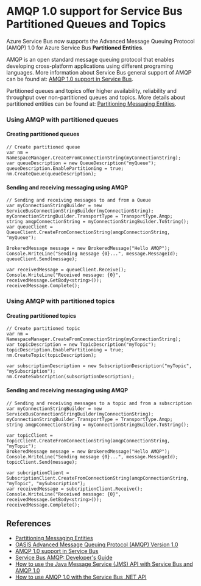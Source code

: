 <properties 
	pageTitle="AMQP 1.0 support for Service Bus Partitioned Queues and Topics | Microsoft Azure" 
	description="Learn about using the Advanced Message Queuing Protocol (AMQP) 1.0 with Service Bus Partitioned Queues and Topics." 
	services="service-bus" 
	documentationCenter=".net" 
	authors="hillaryc" 
	manager="hillaryc" 
	editor="hillaryc"/>

<tags 
	ms.service="service-bus" 
	ms.workload="tbd" 
	ms.tgt_pltfrm="na" 
	ms.devlang="multiple" 
	ms.topic="article" 
	ms.date="07/21/2015" 
	ms.author="hillaryc"/>



# AMQP 1.0 support for Service Bus Partitioned Queues and Topics 

Azure Service Bus now supports the Advanced Message Queuing Protocol (AMQP) 1.0 for Azure Service Bus **Partitioned Entities**.

AMQP is an open standard message queuing protocol that enables developing cross-platform applications using different programing languages.  More information about Service Bus general support of AMQP can be found at: [AMQP 1.0 support in Service Bus](https://azure.microsoft.com/en-us/documentation/articles/service-bus-amqp-overview).

Partitioned queues and topics offer higher availability, reliability and throughput over non-partitioned queues and topics. More details about partitioned entities can be found at: [Partitioning Messaging Entities](https://msdn.microsoft.com/en-us/library/azure/dn520246.aspx).

### Using AMQP with partitioned queues
#### Creating partitioned queues
	// Create partitioned queue
	var nm = NamespaceManager.CreateFromConnectionString(myConnectionString);
	var queueDescription = new QueueDescription("myQueue");
	queueDescription.EnablePartitioning = true;
	nm.CreateQueue(queueDescription);

#### Sending and receiving messaging using AMQP
	// Sending and receiving messages to and from a Queue
	var myConnectionStringBuilder = new ServiceBusConnectionStringBuilder(myConnectionString);
	myConnectionStringBuilder.TransportType = TransportType.Amqp;
	string amqpConnectionString = myConnectionStringBuilder.ToString();
	var queueClient = QueueClient.CreateFromConnectionString(amqpConnectionString, "myQueue");

	BrokeredMessage message = new BrokeredMessage("Hello AMQP");
	Console.WriteLine("Sending message {0}...", message.MessageId);
	queueClient.Send(message);

	var receivedMessage = queueClient.Receive();
	Console.WriteLine("Received message: {0}", receivedMessage.GetBody<string>());
	receivedMessage.Complete();


### Using AMQP with partitioned topics
#### Creating partitioned topics
	// Create partitioned topic
	var nm = NamespaceManager.CreateFromConnectionString(myConnectionString);
	var topicDescription = new TopicDescription("myTopic");
	topicDescription.EnablePartitioning = true;
	nm.CreateTopic(topicDescription);

	var subscriptionDescription = new SubscriptionDescription("myTopic", "mySubscription");
	nm.CreateSubscription(subscriptionDescription);

#### Sending and receiving messaging using AMQP
	// Sending and receiving messages to a topic and from a subscription
	var myConnectionStringBuilder = new ServiceBusConnectionStringBuilder(myConnectionString);
	myConnectionStringBuilder.TransportType = TransportType.Amqp;
	string amqpConnectionString = myConnectionStringBuilder.ToString();
	
	var topicClient = TopicClient.CreateFromConnectionString(amqpConnectionString, "myTopic");
	BrokeredMessage message = new BrokeredMessage("Hello AMQP");
	Console.WriteLine("Sending message {0}...", message.MessageId);
	topicClient.Send(message);
	
	var subcriptionClient = SubscriptionClient.CreateFromConnectionString(amqpConnectionString, "myTopic", "mySubscription");
	var receivedMessage = subcriptionClient.Receive();
	Console.WriteLine("Received message: {0}", receivedMessage.GetBody<string>());
	receivedMessage.Complete();


## References

*    [Partitioning Messaging Entities](https://msdn.microsoft.com/library/azure/dn520246.aspx)
*    [OASIS Advanced Message Queuing Protocol (AMQP) Version 1.0](http://docs.oasis-open.org/amqp/core/v1.0/os/amqp-core-complete-v1.0-os.pdf)
*    [AMQP 1.0 support in Service Bus](https://azure.microsoft.com/en-us/documentation/articles/service-bus-amqp-overview/)
*    [Service Bus AMQP: Developer's Guide]("https://msdn.microsoft.com/library/azure/jj841071.aspx")
*    [How to use the Java Message Service (JMS) API with Service Bus and AMQP 1.0](https://azure.microsoft.com/documentation/articles/service-bus-java-how-to-use-jms-api-amqp/)
*    [How to use AMQP 1.0 with the Service Bus .NET API](https://azure.microsoft.com/documentation/articles/service-bus-dotnet-advanced-message-queuing/)

